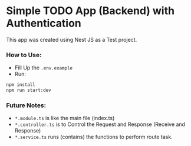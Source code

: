 # Simple TODO App (Backend) with Authentication

This app was created using Nest JS as a Test project.

### How to Use:

- Fill Up the `.env.example`
- Run:

```bash script
npm install
npm run start:dev
```

### Future Notes:

- `*.module.ts` is like the main file (index.ts)
- `*.controller.ts` is to Control the Request and Response (Receive and Response)
- `*.service.ts` runs (contains) the functions to perform route task.
